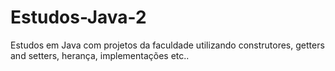 # Estudos-Java-2
Estudos em Java com projetos da faculdade utilizando construtores, getters and setters, herança, implementações etc..
